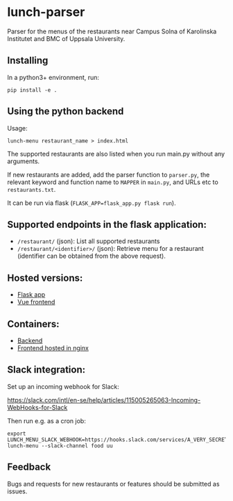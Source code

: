 lunch-parser
============

Parser for the menus of the restaurants near Campus Solna of Karolinska Institutet and BMC of Uppsala University.

## Installing

In a python3+ environment, run:

```
pip install -e .
```

## Using the python backend

Usage:

```
lunch-menu restaurant_name > index.html
```

The supported restaurants are also listed when you run main.py without any arguments.

If new restaurants are added, add the parser function to `parser.py`, the relevant keyword and function name to `MAPPER` in `main.py`, and URLs etc to `restaurants.txt`.

It can be run via flask (`FLASK_APP=flask_app.py flask run`).

## Supported endpoints in the flask application:

- `/restaurant/` (json): List all supported restaurants
- `/restaurant/<identifier>/` (json): Retrieve menu for a restaurant (identifier can be obtained from the above request).

## Hosted versions:

- [Flask app](https://menu.dckube.scilifelab.se/api/)
- [Vue frontend](https://menu.dckube.scilifelab.se/)

## Containers:

- [Backend](https://hub.docker.com/repository/docker/scilifelabdatacentre/menu-backend)
- [Frontend hosted in nginx](https://hub.docker.com/repository/docker/scilifelabdatacentre/menu-frontend)

## Slack integration:

Set up an incoming webhook for Slack:

https://slack.com/intl/en-se/help/articles/115005265063-Incoming-WebHooks-for-Slack

Then run e.g. as a cron job:

```
export LUNCH_MENU_SLACK_WEBHOOK=https://hooks.slack.com/services/A_VERY_SECRET_KEY
lunch-menu --slack-channel food uu
```

## Feedback
Bugs and requests for new restaurants or features should be submitted as issues.
